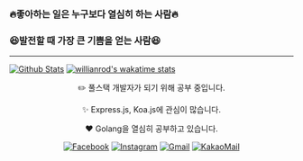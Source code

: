 ### :fire:좋아하는 일은 누구보다 열심히 하는 사람:fire:
### :satisfied:발전할 때 가장 큰 기쁨을 얻는 사람:satisfied:
---

[![Github Stats](https://github-readme-stats.vercel.app/api?username=al-co-js&count_private=true&show_icons=true&theme=dracula&include_all_commits=true&hide=issues)](https://github.com/anuraghazra/github-readme-stats)
[![willianrod's wakatime stats](https://github-readme-stats.vercel.app/api/wakatime?username=al_co_js&theme=dracula)](https://github.com/anuraghazra/github-readme-stats)

<div align="center">

:pencil2: 풀스택 개발자가 되기 위해 공부 중입니다.

:sparkles: Express.js, Koa.js에 관심이 많습니다.

:heart: Golang을 열심히 공부하고 있습니다.

[![Facebook](https://img.shields.io/badge/-Facebook-282a36?logo=facebook)](https://facebook.com/al.co.j.s)
[![Instagram](https://img.shields.io/badge/-Instagram-282a36?logo=instagram)](https://instagram.com/al.co.js)
[![Gmail](https://img.shields.io/badge/-Gmail-282a36?logo=gmail)](mailto:shimjs81@gmail.com)
[![KakaoMail](https://img.shields.io/badge/-Kakao-282a36?logo=kakao)](mailto:al.co.js@kakao.com)

</div>

